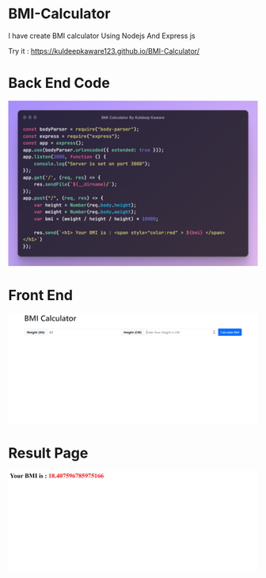 # BMI-Calculator
I have create BMI calculator Using Nodejs And Express js

Try it : https://kuldeepkaware123.github.io/BMI-Calculator/
# Back End Code
![BackEnd Code](https://github.com/kuldeepkaware123/BMI-Calculator/blob/main/ray-so-export.png)
# Front End
![Front End Code](https://github.com/kuldeepkaware123/BMI-Calculator/blob/main/BMI-Calculator.png)
# Result Page
![Result](https://github.com/kuldeepkaware123/BMI-Calculator/blob/main/localhost-3000-bmicalculator-html.png)
